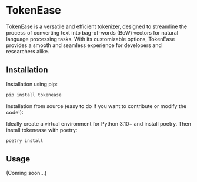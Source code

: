 # TokenEase
TokenEase is a versatile and efficient tokenizer, designed to streamline the process of converting text into bag-of-words (BoW) vectors for natural language processing tasks. With its customizable options, TokenEase provides a smooth and seamless experience for developers and researchers alike.

## Installation
Installation using pip:
    
```bash
pip install tokenease
```

Installation from source (easy to do if you want to contribute or modify the code!):

Ideally create a virtual environment for Python 3.10+ and install poetry. Then install tokenease with poetry:

```bash
poetry install
```

## Usage
(Coming soon...)